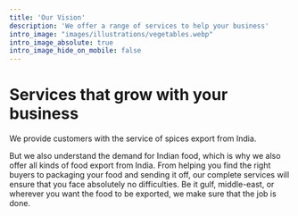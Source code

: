 ```yaml
---
title: 'Our Vision'
description: 'We offer a range of services to help your business'
intro_image: "images/illustrations/vegetables.webp"
intro_image_absolute: true
intro_image_hide_on_mobile: false
---
```


# Services that grow with your business

We provide customers with the service of spices export from India.  

But we also understand the demand for Indian food, which is why we also offer all kinds of food export from India. From helping you find the right buyers to packaging your food and sending it off, our complete services will ensure that you face absolutely no difficulties. Be it gulf, middle-east, or wherever you want the food to be exported, we make sure that the job is done.
